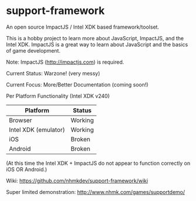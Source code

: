support-framework
=================

An open source ImpactJS / Intel XDK based framework/toolset.

This is a hobby project to learn more about JavaScript, ImpactJS, and the Intel XDK. ImpactJS is a great way to learn about JavaScript and the basics of game development.

Note: ImpactJS (http://impactjs.com) is required.

Current Status: Warzone! (very messy)

Current Focus: More/Better Documentation (coming soon!)

Per Platform Functionality (Intel XDK v240)

| Platform | Status |
| -------- | ------ |
| Browser | Working |
| Intel XDK (emulator) | Working |
| iOS | Broken |
| Android | Broken |

(At this time the Intel XDK + ImpactJS do not appear to function correctly on iOS OR Android.)

Wiki: https://github.com/nhmkdev/support-framework/wiki

Super limited demonstration: http://www.nhmk.com/games/supportdemo/
